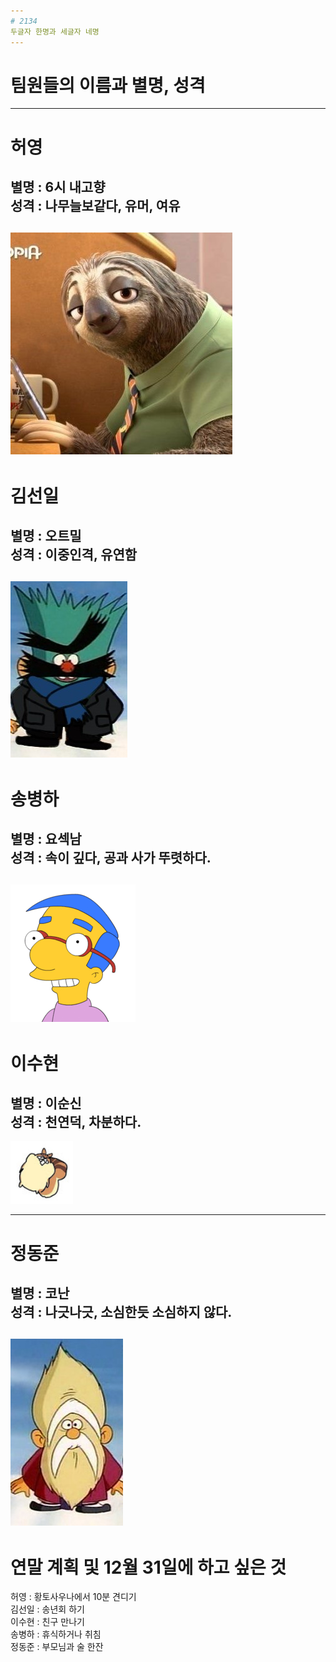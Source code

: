 ```yaml
---
# 2134
두글자 한명과 세글자 네명
---
```

# 팀원들의 이름과 별명, 성격
---
# 허영   

별명 : 6시 내고향     
성격 : 나무늘보같다, 유머, 여유   
---

![Alt text](/zoo.jpg)
---
# 김선일  
별명 : 오트밀     
성격 : 이중인격, 유연함     
---

![Alt text](/b.jpg)
---

# 송병하  
별명 : 요섹남     
성격 : 속이 깊다, 공과 사가 뚜렷하다. 
---

![Alt text](/mil.gif)
---
# 이수현  
별명 : 이순신     
성격 : 천연덕, 차분하다.     
---
<img src="/da.jpg" width="100" height="100">   

---
# 정동준  

별명 : 코난     
성격 : 나긋나긋, 소심한듯 소심하지 않다.     
---

![Alt text](/moo.jpg)
---
# 연말 계획 및 12월 31일에 하고 싶은 것    

허영 : 황토사우나에서 10분 견디기      
김선일 : 송년회 하기     
이수현 : 친구 만나기     
송병하 : 휴식하거나 취침     
정동준 : 부모님과 술 한잔       


